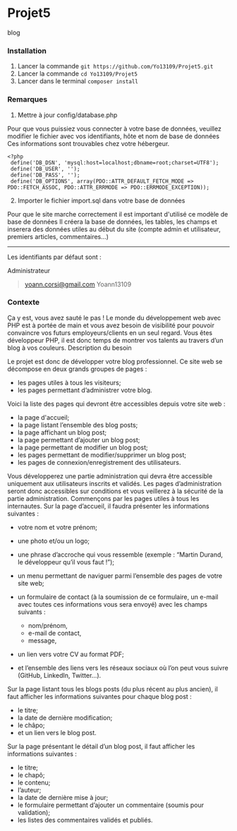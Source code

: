 # Projet5
blog
### Installation

1.  Lancer la commande  `git https://github.com/Yo13109/Projet5.git`
2.  Lancer la commande  `cd Yo13109/Projet5`
3.  Lancer dans le terminal  `composer install`

### Remarques

1.  Mettre à jour config/database.php

Pour que vous puissiez vous connecter à votre base de données, veuillez modifier le fichier avec vos identifiants, hôte et nom de base de données Ces informations sont trouvables chez votre hébergeur.

```
<?php
 define('DB_DSN', 'mysql:host=localhost;dbname=root;charset=UTF8');
 define('DB_USER', '');
 define('DB_PASS', '');
 define('DB_OPTIONS', array(PDO::ATTR_DEFAULT_FETCH_MODE => PDO::FETCH_ASSOC, PDO::ATTR_ERRMODE => PDO::ERRMODE_EXCEPTION));

```



2.  Importer le fichier import.sql dans votre base de données

Pour que le site marche correctement il est important d'utilisé ce modèle de base de données Il créera la base de données, les tables, les champs et inserera des données utiles au début du site (compte admin et utilisateur, premiers articles, commentaires...)

----------


Les identifiants par défaut sont :

Administrateur

> [yoann.corsi@gmail.com](mailto:yoann.corsi@gmail.com)  Yoann13109

### Contexte

Ça y est, vous avez sauté le pas ! Le monde du développement web avec PHP est à portée de main et vous avez besoin de visibilité pour pouvoir convaincre vos futurs employeurs/clients en un seul regard. Vous êtes développeur PHP, il est donc temps de montrer vos talents au travers d’un blog à vos couleurs. Description du besoin

Le projet est donc de développer votre blog professionnel. Ce site web se décompose en deux grands groupes de pages :

-   les pages utiles à tous les visiteurs;
-   les pages permettant d’administrer votre blog.

Voici la liste des pages qui devront être accessibles depuis votre site web :

-   la page d'accueil;
-   la page listant l’ensemble des blog posts;
-   la page affichant un blog post;
-   la page permettant d’ajouter un blog post;
-   la page permettant de modifier un blog post;
-   les pages permettant de modifier/supprimer un blog post;
-   les pages de connexion/enregistrement des utilisateurs.

Vous développerez une partie administration qui devra être accessible uniquement aux utilisateurs inscrits et validés. Les pages d’administration seront donc accessibles sur conditions et vous veillerez à la sécurité de la partie administration. Commençons par les pages utiles à tous les internautes. Sur la page d’accueil, il faudra présenter les informations suivantes :

-   votre nom et votre prénom;
    
-   une photo et/ou un logo;
    
-   une phrase d’accroche qui vous ressemble (exemple : “Martin Durand, le développeur qu’il vous faut !”);
    
-   un menu permettant de naviguer parmi l’ensemble des pages de votre site web;
    
-   un formulaire de contact (à la soumission de ce formulaire, un e-mail avec toutes ces informations vous sera envoyé) avec les champs suivants :
    
    -   nom/prénom,
    -   e-mail de contact,
    -   message,
-   un lien vers votre CV au format PDF;
    
-   et l’ensemble des liens vers les réseaux sociaux où l’on peut vous suivre (GitHub, LinkedIn, Twitter…).
    

Sur la page listant tous les blogs posts (du plus récent au plus ancien), il faut afficher les informations suivantes pour chaque blog post :

-   le titre;
-   la date de dernière modification;
-   le châpo;
-   et un lien vers le blog post.

Sur la page présentant le détail d’un blog post, il faut afficher les informations suivantes :

-   le titre;
-   le chapô;
-   le contenu;
-   l’auteur;
-   la date de dernière mise à jour;
-   le formulaire permettant d’ajouter un commentaire (soumis pour validation);
-   les listes des commentaires validés et publiés.
